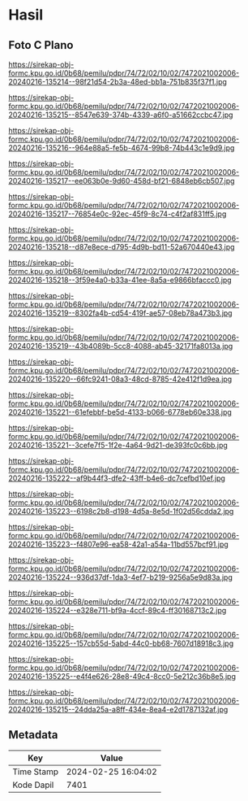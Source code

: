 # Hasil

## Foto C Plano

https://sirekap-obj-formc.kpu.go.id/0b68/pemilu/pdpr/74/72/02/10/02/7472021002006-20240216-135214--98f21d54-2b3a-48ed-bb1a-751b835f37f1.jpg

https://sirekap-obj-formc.kpu.go.id/0b68/pemilu/pdpr/74/72/02/10/02/7472021002006-20240216-135215--8547e639-374b-4339-a6f0-a51662ccbc47.jpg

https://sirekap-obj-formc.kpu.go.id/0b68/pemilu/pdpr/74/72/02/10/02/7472021002006-20240216-135216--964e88a5-fe5b-4674-99b8-74b443c1e9d9.jpg

https://sirekap-obj-formc.kpu.go.id/0b68/pemilu/pdpr/74/72/02/10/02/7472021002006-20240216-135217--ee063b0e-9d60-458d-bf21-6848eb6cb507.jpg

https://sirekap-obj-formc.kpu.go.id/0b68/pemilu/pdpr/74/72/02/10/02/7472021002006-20240216-135217--76854e0c-92ec-45f9-8c74-c4f2af831ff5.jpg

https://sirekap-obj-formc.kpu.go.id/0b68/pemilu/pdpr/74/72/02/10/02/7472021002006-20240216-135218--d87e8ece-d795-4d9b-bd11-52a670440e43.jpg

https://sirekap-obj-formc.kpu.go.id/0b68/pemilu/pdpr/74/72/02/10/02/7472021002006-20240216-135218--3f59e4a0-b33a-41ee-8a5a-e9866bfaccc0.jpg

https://sirekap-obj-formc.kpu.go.id/0b68/pemilu/pdpr/74/72/02/10/02/7472021002006-20240216-135219--8302fa4b-cd54-419f-ae57-08eb78a473b3.jpg

https://sirekap-obj-formc.kpu.go.id/0b68/pemilu/pdpr/74/72/02/10/02/7472021002006-20240216-135219--43b4089b-5cc8-4088-ab45-32171fa8013a.jpg

https://sirekap-obj-formc.kpu.go.id/0b68/pemilu/pdpr/74/72/02/10/02/7472021002006-20240216-135220--66fc9241-08a3-48cd-8785-42e412f1d9ea.jpg

https://sirekap-obj-formc.kpu.go.id/0b68/pemilu/pdpr/74/72/02/10/02/7472021002006-20240216-135221--61efebbf-be5d-4133-b066-6778eb60e338.jpg

https://sirekap-obj-formc.kpu.go.id/0b68/pemilu/pdpr/74/72/02/10/02/7472021002006-20240216-135221--3cefe7f5-1f2e-4a64-9d21-de393fc0c6bb.jpg

https://sirekap-obj-formc.kpu.go.id/0b68/pemilu/pdpr/74/72/02/10/02/7472021002006-20240216-135222--af9b44f3-dfe2-43ff-b4e6-dc7cefbd10ef.jpg

https://sirekap-obj-formc.kpu.go.id/0b68/pemilu/pdpr/74/72/02/10/02/7472021002006-20240216-135223--6198c2b8-d198-4d5a-8e5d-1f02d56cdda2.jpg

https://sirekap-obj-formc.kpu.go.id/0b68/pemilu/pdpr/74/72/02/10/02/7472021002006-20240216-135223--f4807e96-ea58-42a1-a54a-11bd557bcf91.jpg

https://sirekap-obj-formc.kpu.go.id/0b68/pemilu/pdpr/74/72/02/10/02/7472021002006-20240216-135224--936d37df-1da3-4ef7-b219-9256a5e9d83a.jpg

https://sirekap-obj-formc.kpu.go.id/0b68/pemilu/pdpr/74/72/02/10/02/7472021002006-20240216-135224--e328e711-bf9a-4ccf-89c4-ff30168713c2.jpg

https://sirekap-obj-formc.kpu.go.id/0b68/pemilu/pdpr/74/72/02/10/02/7472021002006-20240216-135225--157cb55d-5abd-44c0-bb68-7607d18918c3.jpg

https://sirekap-obj-formc.kpu.go.id/0b68/pemilu/pdpr/74/72/02/10/02/7472021002006-20240216-135225--e4f4e626-28e8-49c4-8cc0-5e212c36b8e5.jpg

https://sirekap-obj-formc.kpu.go.id/0b68/pemilu/pdpr/74/72/02/10/02/7472021002006-20240216-135215--24dda25a-a8ff-434e-8ea4-e2d1787132af.jpg


## Metadata

| Key        | Value               |
| ---------- | ------------------- |
| Time Stamp | 2024-02-25 16:04:02 |
| Kode Dapil | 7401                |



